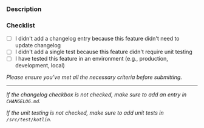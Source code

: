 ### Description

<!---
Please add description to the feature
-->

### Checklist

- [ ] I didn't add a changelog entry because this feature didn't need to update changelog
- [ ] I didn't add a single test because this feature didn't require unit testing
- [ ] I have tested this feature in an environment (e.g., production, development, local)

*Please ensure you’ve met all the necessary criteria before submitting.*

---

*If the changelog checkbox is not checked, make sure to add an entry in `CHANGELOG.md`.*

*If the unit testing is not checked, make sure to add unit tests in `/src/test/kotlin`.*